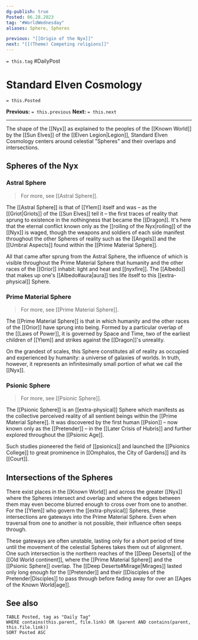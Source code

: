 ```yaml
---
dg-publish: true
Posted: 06.28.2023
tag: "#WorldWednesday"
aliases: Sphere, Spheres

previous: "[[Origin of the Nyx]]"
next: "[[(Theme) Competing religions]]"
---
```

`= this.tag` #DailyPost 
# Standard Elven Cosmology
`= this.Posted`

**Previous:** `= this.previous`
**Next:** `= this.next`

---

The shape of the [[Nyx]] as explained to the peoples of the [[Known World]] by the [[Sun Elves]] of the [[Elven Legion|Legion]], Standard Elven Cosmology centers around celestial "Spheres" and their overlaps and intersections.

## Spheres of the Nyx

### Astral Sphere

> For more, see [[Astral Sphere]].

The [[Astral Sphere]] is that of [[Ylem]] itself and was – as the [[Griot|Griots]] of the [[Sun Elves]] tell it – the first traces of reality that sprung to existence in the nothingness that became the [[Dragon]]. It's here that the eternal conflict known only as the [[roiling of the Nyx|roiling]] of the [[Nyx]] is waged, though the weapons and soldiers of each side manifest throughout the other Spheres of reality such as the [[Angels]] and the [[Umbral Aspects]] found within the [[Prime Material Sphere]].

All that came after sprung from the Astral Sphere, the influence of which is visible throughout the Prime Material Sphere that humanity and the other races of the [[Orior]] inhabit: light and heat and [[nyxfire]]. The [[Albedo]] that makes up one's [[Albedo#aura|aura]] ties life itself to this [[extra-physical]] Sphere.

### Prime Material Sphere

> For more, see [[Prime Material Sphere]].

The [[Prime Material Sphere]] is that in which humanity and the other races of the [[Orior]] have sprung into being. Formed by a particular overlap of the [[Laws of Power]], it is governed by Space and Time, two of the earliest children of [[Ylem]] and strikes against the [[Dragon]]'s unreality.

On the grandest of scales, this Sphere constitutes all of reality as occupied and experienced by humanity: a universe of galaxies of worlds. In truth, however, it represents an infinitesimally small portion of what we call the [[Nyx]].

### Psionic Sphere

> For more, see [[Psionic Sphere]].

The [[Psionic Sphere]] is an [[extra-physical]] Sphere which manifests as the collective perceived reality of all sentient beings within the [[Prime Material Sphere]]. It was discovered by the first human [[Psion]] – now known only as the [[Pretender]] – in the [[Later Crisis of Hubris]] and further explored throughout the [[Psionic Age]].

Such studies pioneered the field of [[psionics]] and launched the [[Psionics College]] to great prominence in [[Omphalos, the City of Gardens]] and its [[Court]].

## Intersections of the Spheres

There exist places in the [[Known World]] and across the greater [[Nyx]] where the Spheres intersect and overlap and where the edges between them may even become blurred enough to cross over from one to another. For the [[Ylem]] who govern the [[extra-physical]] Spheres, these intersections are gateways into the Prime Material Sphere. Even when traversal from one to another is not possible, their influence often seeps through.

These gateways are often unstable, lasting only for a short period of time until the movement of the celestial Spheres takes them out of alignment. One such intersection is the northern reaches of the [[Deep Deserts]] of the [[Old World continent]], where the [[Prime Material Sphere]] and the [[Psionic Sphere]] overlap. The [[Deep Deserts#Mirage|Mirages]] lasted only long enough for the [[Pretender]] and their [[Disciples of the Pretender|Disciples]] to pass through before fading away for over an [[Ages of the Known World|age]].

## See also

```dataview
TABLE Posted, tag as "Daily Tag"
WHERE contains(this.parent, file.link) OR (parent AND contains(parent, this.file.link))
SORT Posted ASC
```